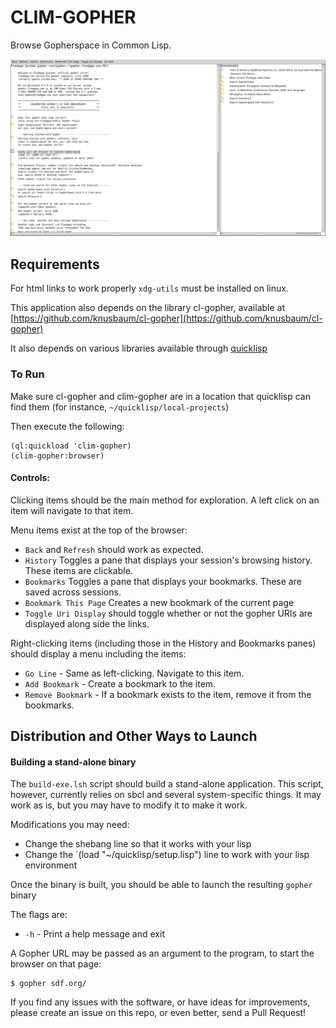 # CLIM-GOPHER

Browse Gopherspace in Common Lisp.

![Gopher Browser](https://raw.githubusercontent.com/knusbaum/clim-gopher/master/screencap.png)

## Requirements

For html links to work properly `xdg-utils` must be installed on linux.

This application also depends on the library cl-gopher, available at [https://github.com/knusbaum/cl-gopher](https://github.com/knusbaum/cl-gopher)

It also depends on various libraries available through [quicklisp](https://www.quicklisp.org/beta/)

### To Run

Make sure cl-gopher and clim-gopher are in a location that quicklisp can find them (for instance, `~/quicklisp/local-projects`)

Then execute the following:
```
(ql:quickload 'clim-gopher)
(clim-gopher:browser)
```

#### Controls:

Clicking items should be the main method for exploration. A left click on an item will navigate to that item.

Menu items exist at the top of the browser:
* `Back` and `Refresh` should work as expected.
* `History` Toggles a pane that displays your session's browsing history. These items are clickable.
* `Bookmarks` Toggles a pane that displays your bookmarks. These are saved across sessions.
* `Bookmark This Page` Creates a new bookmark of the current page
* `Toggle Uri Display` should toggle whether or not the gopher URIs are displayed along side the links.

Right-clicking items (including those in the History and Bookmarks panes) should display a menu including the items:
* `Go Line` - Same as left-clicking. Navigate to this item.
* `Add Bookmark` - Create a bookmark to the item.
* `Remove Bookmark` - If a bookmark exists to the item, remove it from the bookmarks.


## Distribution and Other Ways to Launch

#### Building a stand-alone binary
The `build-exe.lsh` script should build a stand-alone application. This script, however, currently relies on sbcl and several system-specific things. It may work as is, but you may have to modify it to make it work.

Modifications you may need:
* Change the shebang line so that it works with your lisp
* Change the `(load "~/quicklisp/setup.lisp") line to work with your lisp environment

Once the binary is built, you should be able to launch the resulting `gopher` binary

The flags are:
* `-h` - Print a help message and exit

A Gopher URL may be passed as an argument to the program, to start the browser on that page:
```
$ gopher sdf.org/
```

If you find any issues with the software, or have ideas for improvements, please create an issue on this repo, or even better, send a Pull Request!
